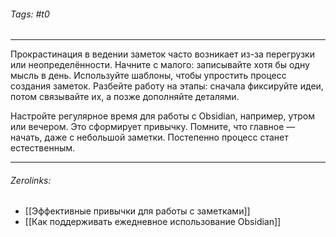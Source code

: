 ###### Tags:  #t0
___
Прокрастинация в ведении заметок часто возникает из-за перегрузки или неопределённости. Начните с малого: записывайте хотя бы одну мысль в день. Используйте шаблоны, чтобы упростить процесс создания заметок. Разбейте работу на этапы: сначала фиксируйте идеи, потом связывайте их, а позже дополняйте деталями.

Настройте регулярное время для работы с Obsidian, например, утром или вечером. Это сформирует привычку. Помните, что главное — начать, даже с небольшой заметки. Постепенно процесс станет естественным.
___
###### Zerolinks: 
- [[Эффективные привычки для работы с заметками]]
- [[Как поддерживать ежедневное использование Obsidian]]